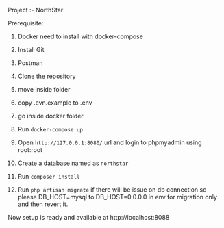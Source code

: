 Project :- NorthStar

Prerequisite: 
1. Docker need to install with docker-compose
2. Install Git
3. Postman

1. Clone the repository
2. move inside folder
3. copy .evn.example to .env
4. go inside docker folder
5. Run `docker-compose up`
6. Open `http://127.0.0.1:8080/` url and login to phpmyadmin using root:root
7. Create a database named as `northstar`
8. Run `composer install`
9. Run `php artisan migrate`  if there will be issue on db connection so please DB_HOST=mysql to DB_HOST=0.0.0.0 in env for migration only and then revert it.

Now setup is ready and available at http://localhost:8088
